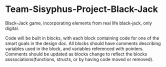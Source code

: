 # Team-Sisyphus-Project-Black-Jack
Black-Jack game, incorporating elements from real life black-jack, only digital.

Code will be built in blocks, with each block containing code for one of the smart goals in the design doc.
All blocks should have comments describing variables used in the block, and variables referenced with pointers. 
Comments should be updated as blocks change to reflect the blocks asssociations(functions, structs, or by having code moved or removed).

